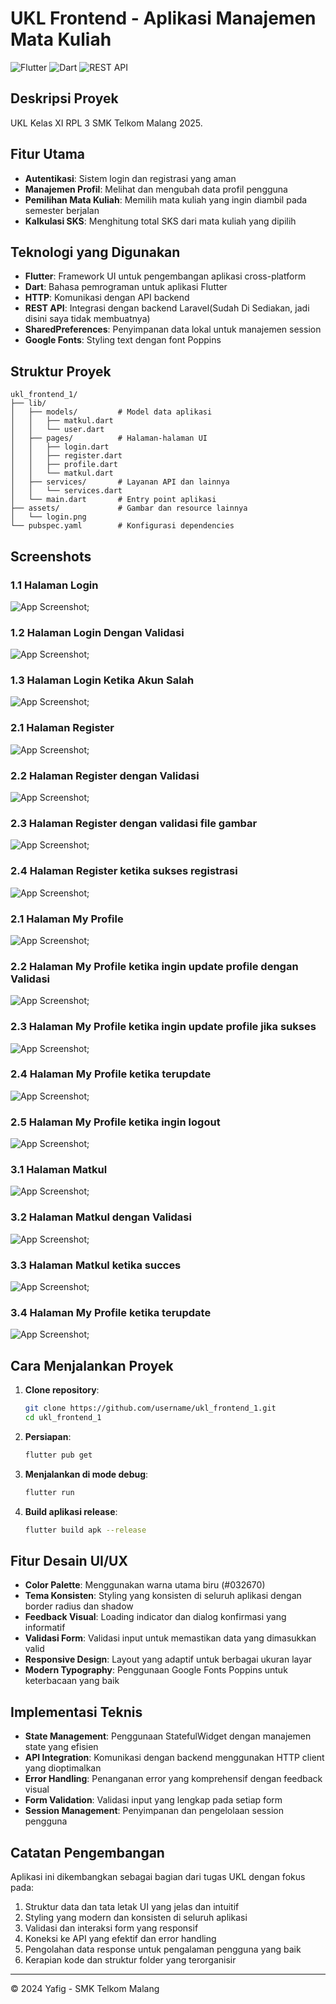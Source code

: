 # UKL Frontend - Aplikasi Manajemen Mata Kuliah

![Flutter](https://img.shields.io/badge/Flutter-%2302569B.svg?style=for-the-badge&logo=Flutter&logoColor=white)
![Dart](https://img.shields.io/badge/dart-%230175C2.svg?style=for-the-badge&logo=dart&logoColor=white)
![REST API](https://img.shields.io/badge/REST%20API-005571?style=for-the-badge&logo=rest&logoColor=white)

## Deskripsi Proyek

UKL Kelas XI RPL 3 SMK Telkom Malang 2025.

## Fitur Utama

- **Autentikasi**: Sistem login dan registrasi yang aman
- **Manajemen Profil**: Melihat dan mengubah data profil pengguna
- **Pemilihan Mata Kuliah**: Memilih mata kuliah yang ingin diambil pada semester berjalan
- **Kalkulasi SKS**: Menghitung total SKS dari mata kuliah yang dipilih

## Teknologi yang Digunakan

- **Flutter**: Framework UI untuk pengembangan aplikasi cross-platform
- **Dart**: Bahasa pemrograman untuk aplikasi Flutter
- **HTTP**: Komunikasi dengan API backend
- **REST API**: Integrasi dengan backend Laravel(Sudah Di Sediakan, jadi disini saya tidak membuatnya)
- **SharedPreferences**: Penyimpanan data lokal untuk manajemen session
- **Google Fonts**: Styling text dengan font Poppins

## Struktur Proyek

```
ukl_frontend_1/
├── lib/
│   ├── models/         # Model data aplikasi
│   │   ├── matkul.dart
│   │   └── user.dart
│   ├── pages/          # Halaman-halaman UI
│   │   ├── login.dart
│   │   ├── register.dart
│   │   ├── profile.dart
│   │   └── matkul.dart
│   ├── services/       # Layanan API dan lainnya
│   │   └── services.dart
│   └── main.dart       # Entry point aplikasi
├── assets/             # Gambar dan resource lainnya
│   └── login.png
└── pubspec.yaml        # Konfigurasi dependencies
```

## Screenshots

### 1.1 Halaman Login

![App Screenshot](/assets/login.png);

### 1.2 Halaman Login Dengan Validasi 

![App Screenshot](/assets/login-check.png);

### 1.3 Halaman Login Ketika Akun Salah

![App Screenshot](/assets/login-invalid.png);

### 2.1 Halaman Register

![App Screenshot](/assets/register);

### 2.2 Halaman Register dengan Validasi

![App Screenshot](/assets/register_validate.png);

### 2.3 Halaman Register dengan validasi file gambar

![App Screenshot](/assets/register_validate-picture.png);

### 2.4 Halaman Register ketika sukses registrasi

![App Screenshot](/assets/register_succes.png);

### 2.1 Halaman My Profile

![App Screenshot](/assets/my-profile.png);

### 2.2 Halaman My Profile ketika ingin update profile dengan Validasi

![App Screenshot](/assets/my-profile_check.png);

### 2.3 Halaman My Profile ketika ingin update profile jika sukses

![App Screenshot](/assets/my-profile_succes.png);

### 2.4 Halaman My Profile ketika terupdate

![App Screenshot](/assets/my-profile_updated.png);

### 2.5 Halaman My Profile ketika ingin logout

![App Screenshot](/assets/my-profile_logout.png);

### 3.1 Halaman Matkul

![App Screenshot](/assets/matkul.png);

### 3.2 Halaman Matkul dengan Validasi

![App Screenshot](/assets/matkul-validate.png);

### 3.3 Halaman Matkul ketika succes
![App Screenshot](/assets/matkul-succes.png);

### 3.4 Halaman My Profile ketika terupdate

![App Screenshot](/assets/my-profile_updated.png);

## Cara Menjalankan Proyek

1. **Clone repository**:

   ```bash
   git clone https://github.com/username/ukl_frontend_1.git
   cd ukl_frontend_1
   ```

2. **Persiapan**:

   ```bash
   flutter pub get
   ```

3. **Menjalankan di mode debug**:

   ```bash
   flutter run
   ```

4. **Build aplikasi release**:
   ```bash
   flutter build apk --release
   ```

## Fitur Desain UI/UX

- **Color Palette**: Menggunakan warna utama biru (#032670)
- **Tema Konsisten**: Styling yang konsisten di seluruh aplikasi dengan border radius dan shadow
- **Feedback Visual**: Loading indicator dan dialog konfirmasi yang informatif
- **Validasi Form**: Validasi input untuk memastikan data yang dimasukkan valid
- **Responsive Design**: Layout yang adaptif untuk berbagai ukuran layar
- **Modern Typography**: Penggunaan Google Fonts Poppins untuk keterbacaan yang baik

## Implementasi Teknis

- **State Management**: Penggunaan StatefulWidget dengan manajemen state yang efisien
- **API Integration**: Komunikasi dengan backend menggunakan HTTP client yang dioptimalkan
- **Error Handling**: Penanganan error yang komprehensif dengan feedback visual
- **Form Validation**: Validasi input yang lengkap pada setiap form
- **Session Management**: Penyimpanan dan pengelolaan session pengguna

## Catatan Pengembangan

Aplikasi ini dikembangkan sebagai bagian dari tugas UKL dengan fokus pada:

1. Struktur data dan tata letak UI yang jelas dan intuitif
2. Styling yang modern dan konsisten di seluruh aplikasi
3. Validasi dan interaksi form yang responsif
4. Koneksi ke API yang efektif dan error handling
5. Pengolahan data response untuk pengalaman pengguna yang baik
6. Kerapian kode dan struktur folder yang terorganisir

---

© 2024 Yafig - SMK Telkom Malang

